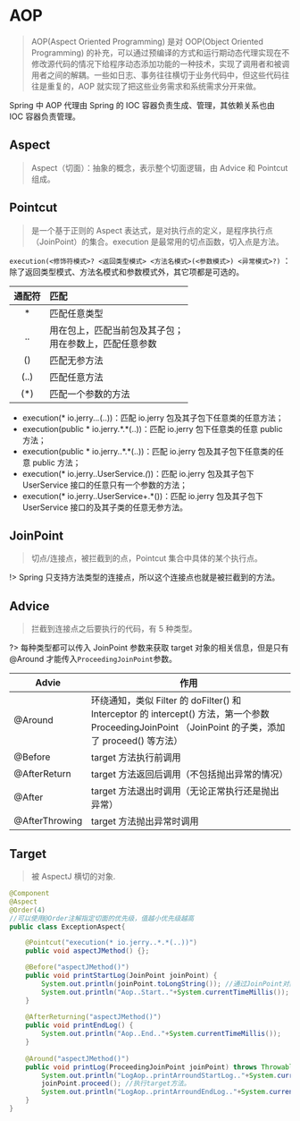 # AOP
>  AOP(Aspect Oriented Programming) 是对 OOP(Object Oriented Programming) 的补充，可以通过预编译的方式和运行期动态代理实现在不修改源代码的情况下给程序动态添加功能的一种技术，实现了调用者和被调用者之间的解耦。一些如日志、事务往往横切于业务代码中，但这些代码往往是重复的，AOP 就实现了把这些业务需求和系统需求分开来做。

Spring 中 AOP 代理由 Spring 的 IOC 容器负责生成、管理，其依赖关系也由 IOC 容器负责管理。

## Aspect
> Aspect（切面）：抽象的概念，表示整个切面逻辑，由 Advice 和 Pointcut 组成。

## Pointcut
> 是一个基于正则的 Aspect 表达式，是对执行点的定义，是程序执行点（JoinPoint）的集合。execution 是最常用的切点函数，切入点是方法。

`execution(<修饰符模式>? <返回类型模式> <方法名模式>(<参数模式>) <异常模式>?)` ：除了返回类型模式、方法名模式和参数模式外，其它项都是可选的。

| 通配符 | 匹配                                                         |
| :----: | :----------------------------------------------------------- |
|   *    | 匹配任意类型                                                 |
|   ..   | 用在包上，匹配当前包及其子包；<br />用在参数上，匹配任意参数 |
|   ()   | 匹配无参方法                                                 |
|  (..)  | 匹配任意方法                                                 |
|  (*)   | 匹配一个参数的方法                                           |

- execution(* io.jerry..*.*(..))：匹配 io.jerry 包及其子包下任意类的任意方法；
- execution(public * io.jerry.\*.\*(..))：匹配 io.jerry 包下任意类的任意 public 方法；
- execution(public * io.jerry..\*.\*(..))：匹配 io.jerry 包及其子包下任意类的任意 public 方法；
- execution(* io.jerry..UserService.*(*))：匹配 io.jerry 包及其子包下 UserService 接口的任意只有一个参数的方法；
- execution(* io.jerry..UserService+.*())：匹配 io.jerry 包及其子包下 UserService 接口的及其子类的任意无参方法。

## JoinPoint
> 切点/连接点，被拦截到的点，Pointcut 集合中具体的某个执行点。

!> Spring  只支持方法类型的连接点，所以这个连接点也就是被拦截到的方法。

## Advice
> 拦截到连接点之后要执行的代码，有 5 种类型。

?> 每种类型都可以传入 JoinPoint 参数来获取 target 对象的相关信息，但是只有 @Around 才能传入`ProceedingJoinPoint`参数。

| Advie          | 作用                                                         |
| -------------- | ------------------------------------------------------------ |
| @Around        | 环绕通知，类似 Filter 的 doFilter() 和 Interceptor 的 intercept() 方法，第一个参数 ProceedingJoinPoint （JoinPoint 的子类，添加了 proceed() 等方法） |
| @Before        | target 方法执行前调用                                        |
| @AfterReturn   | target 方法返回后调用（不包括抛出异常的情况）                |
| @After         | target 方法退出时调用（无论正常执行还是抛出异常）            |
| @AfterThrowing | target 方法抛出异常时调用                                    |

## Target
> 被 AspectJ 横切的对象.

```java
@Component
@Aspect
@Order(4)
//可以使用@Order注解指定切面的优先级，值越小优先级越高
public class ExceptionAspect{

	@Pointcut("execution(* io.jerry..*.*(..))")
	public void aspectJMethod() {};

	@Before("aspectJMethod()")
	public void printStartLog(JoinPoint joinPoint) {
		System.out.println(joinPoint.toLongString()); //通过JoinPoint对象获取target对象要执行的方法。
		System.out.println("Aop..Start.."+System.currentTimeMillis());
	}
	
	@AfterReturning("aspectJMethod()")
	public void printEndLog() {
		System.out.println("Aop..End.."+System.currentTimeMillis());
	}
	
	@Around("aspectJMethod()")
	public void printLog(ProceedingJoinPoint joinPoint) throws Throwable {
		System.out.println("LogAop..printArroundStartLog.."+System.currentTimeMillis());
		joinPoint.proceed(); //执行target方法。
		System.out.println("LogAop..printArroundEndLog.."+System.currentTimeMillis());
	}
}
```
